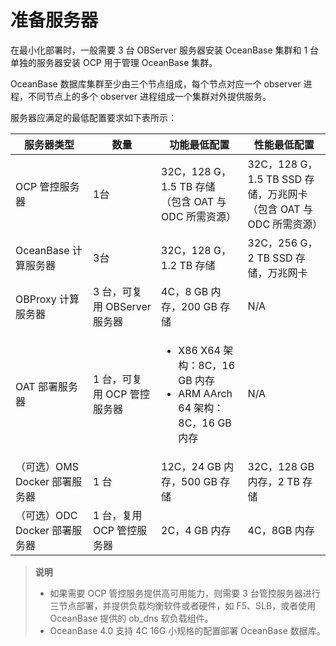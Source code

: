 # 准备服务器

在最小化部署时，一般需要 3 台 OBServer 服务器安装 OceanBase 集群和 1 台单独的服务器安装 OCP 用于管理 OceanBase 集群。

OceanBase 数据库集群至少由三个节点组成，每个节点对应一个 observer 进程，不同节点上的多个 observer 进程组成一个集群对外提供服务。

服务器应满足的最低配置要求如下表所示：

| **服务器类型** |  **数量** |   **功能最低配置** |   **性能最低配置**   |
|----------------|-----------|-------------------|---------------------|
| OCP 管控服务器  | 1台       | 32C，128 G，1.5 TB 存储 （包含 OAT 与 ODC 所需资源）| 32C，128 G，1.5 TB SSD 存储，万兆网卡 （包含 OAT 与 ODC 所需资源） |
| OceanBase 计算服务器      | 3台                   | 32C，128 G，1.2 TB 存储    | 32C，256 G，2 TB SSD 存储，万兆网卡  |
| OBProxy 计算服务器        | 3 台，可复用 OBServer 服务器 | 4C，8 GB 内存，200 GB 存储   | N/A                         |
| OAT 部署服务器            | 1 台，可复用 OCP 管控服务器    | <ul><li> X86 X64 架构：8C，16 GB 内存</li> <li> ARM AArch 64 架构：8C，16 GB 内存</li></ul>    | N/A    |
| （可选）OMS Docker 部署服务器 | 1 台                  | 12C，24 GB 内存，500 GB  存储| 32C，128 GB 内存，2 TB 存储       |
| （可选）ODC Docker 部署服务器 | 1 台，复用 OCP 管控服务器     | 2C，4 GB 内存             | 4C，8GB 内存                   |

> **说明**
>
>* 如果需要 OCP 管控服务提供高可用能力，则需要 3 台管控服务器进行三节点部署，并提供负载均衡软件或者硬件，如 F5、SLB，或者使用 OceanBase 提供的 ob_dns 软负载组件。
>* OceanBase 4.0 支持 4C 16G 小规格的配置部署 OceanBase 数据库。
